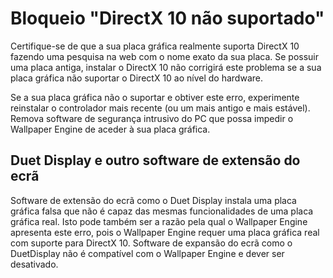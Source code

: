 # Bloqueio "DirectX 10 não suportado"
Certifique-se de que a sua placa gráfica realmente suporta DirectX 10 fazendo uma pesquisa na web com o nome exato da sua placa. Se possuir uma placa antiga, instalar o DirectX 10 não corrigirá este problema se a sua placa gráfica não suportar o DirectX 10 ao nível do hardware.

Se a sua placa gráfica não o suportar e obtiver este erro, experimente reinstalar o controlador mais recente (ou um mais antigo e mais estável). Remova software de segurança intrusivo do PC que possa impedir o Wallpaper Engine de aceder à sua placa gráfica.

## Duet Display e outro software de extensão do ecrã
Software de extensão do ecrã como o Duet Display instala uma placa gráfica falsa que não é capaz das mesmas funcionalidades de uma placa gráfica real. Isto pode também ser a razão pela qual o Wallpaper Engine apresenta este erro, pois o Wallpaper Engine requer uma placa gráfica real com suporte para DirectX 10. Software de expansão do ecrã como o DuetDisplay não é compatível com o Wallpaper Engine e dever ser desativado.

